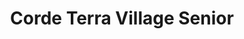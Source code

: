 ---
title: Corde Terra Village Senior
phone: (408) 298-9988
website: https://fpisccha.com/property/corde-terra-senior/
management: FPI Management Inc.
tags: []
---